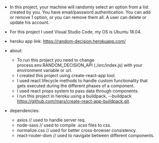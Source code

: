 * In this project, your machine will randomly select an option from a list created by you. You have email/password authentication. You can add or remove 1 option, or you can remove them all. A user can delete or update his account.

* For this project I used Visual Studio Code, my OS is Ubuntu 18.04.
* heroku app link: https://random-decision.herokuapp.com/

* about:
  - To run this project you need to change process.env.RANDOM_DECISION_API (./src/index.js) with your environment variable or url. 
  - I created this project using create-react-app tool.
  - I used react lifecycle methods to handle custom functionality that gets executed during the different phases of a component.
  - I used react props system to pass data through components.
  - I run this project in heroku using a buildpack, --buildpack https://github.com/mars/create-react-app-buildpack.git.

* dependencies:
  - axios // used to handle server req.
  - node-sass // used to compile .scss files to css.
  - normalize.css // used for better cross-browser consistency.
  - react-router-dom // used to navigate between different components.
